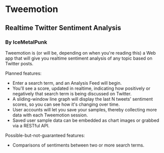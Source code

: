 # Tweemotion
## Realtime Twitter Sentiment Analysis
### By IceMetalPunk

Tweemotion is (or will be, depending on when you're reading this) a Web app that will give you realtime sentiment analysis of any topic based on Twitter posts.

Planned features:
* Enter a search term, and an Analysis Feed will begin.
* You'll see a score, updated in realtime, indicating how positively or negatively that search term is being discussed on Twitter.
* A sliding-window line graph will display the last N tweets' sentiment scores, so you can see how it's changing over time.
* User accounts will let you save your samples, thereby collecting more data with each Tweemotion session.
* Saved user sample data can be embedded as chart images or grabbed via a RESTful API.

Possible-but-not-guaranteed features:
* Comparisons of sentiments between two or more search terms.